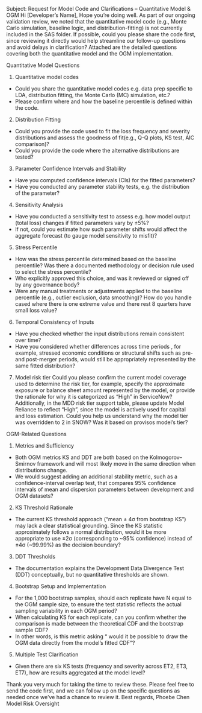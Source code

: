 Subject: Request for Model Code and Clarifications – Quantitative Model & OGM
Hi [Developer’s Name],
Hope you’re doing well. As part of our ongoing validation review, we noted that the quantitative model code (e.g., Monte Carlo simulation, baseline logic, and distribution-fitting) is not currently included in the SAS folder.
If possible, could you please share the code first, since reviewing it directly would help streamline our follow-up questions and avoid delays in clarification?
Attached are the detailed questions covering both the quantitative model and the OGM implementation.

Quantitative Model Questions
1. Quantitative model codes
* Could you share the quantitative model codes e.g. data prep specific to LDA, distribution fitting, the Monte Carlo (MC) simulation, etc.?
* Please confirm where and how the baseline percentile is defined within the code.

2. Distribution Fitting
* Could you provide the code used to fit the loss frequency and severity distributions and assess the goodness of fit(e.g., Q-Q plots, KS test, AIC comparison)?
* Could you provide the code where the alternative distributions are tested?

3. Parameter Confidence Intervals and Stability
* Have you computed confidence intervals (CIs) for the fitted parameters?
* Have you conducted any parameter stability tests, e.g. the distribution of the parameter?

4. Sensitivity Analysis
* Have you conducted a sensitivity test to assess e.g. how model output (total loss) changes if fitted parameters vary by ±5%?
* If not, could you estimate how such parameter shifts would affect the aggregate forecast (to gauge model sensitivity to misfit)?

5. Stress Percentile 
* How was the stress percentile determined based on the baseline percentile? Was there a documented methodology or decision rule used to select the stress percentile?
* Who explicitly approved this choice, and was it reviewed or signed off by any governance body?
* Were any manual treatments or adjustments applied to the baseline percentile (e.g., outlier exclusion, data smoothing)? How do you handle cased where there is one extreme value and there rest 8 quarters have small loss value?

6. Temporal Consistency of Inputs 
* Have you checked whether the input distributions remain consistent over time?
* Have you considered whether differences across time periods , for example, stressed economic conditions or structural shifts such as pre- and post-merger periods, would still be appropriately represented by the same fitted distribution?
7. Model risk tier
Could you please confirm the current model coverage used to determine the risk tier, for example, specify the approximate exposure or balance sheet amount represented by the model, or provide the rationale for why it is categorized as “High” in ServiceNow?
Additionally, in the MDD risk tier support table, please update Model Reliance to reflect “High”, since the model is actively used for capital and loss estimation.
Could you help us understand why the model tier was overridden to 2 in SNOW? Was it based on provisos model’s tier?


OGM-Related Questions
1. Metrics and Sufficiency
* Both OGM metrics KS and DDT are both based on the Kolmogorov–Smirnov framework and will most likely move in the same direction when distributions change.
* We would suggest adding an additional stability metric, such as a confidence-interval overlap test, that compares 95% confidence intervals of mean and dispersion parameters between development and OGM datasets?

2. KS Threshold Rationale
* The current KS threshold approach (“mean ± 4σ from bootstrap KS”) may lack a clear statistical grounding. Since the KS statistic approximately follows a normal distribution, would it be more appropriate to use ±2σ (corresponding to ~95% confidence) instead of ±4σ (~99.99%) as the decision boundary? 


3. DDT Thresholds
* The documentation explains the Development Data Divergence Test (DDT) conceptually, but no quantitative thresholds are shown.


4. Bootstrap Setup and Implementation
* For the 1,000 bootstrap samples, should each replicate have N equal to the OGM sample size, to ensure the test statistic reflects the actual sampling variability in each OGM period?
* When calculating KS for each replicate, can you confirm whether the comparison is made between the theoretical CDF and the bootstrap sample CDF?
* In other words, is this metric asking “ would it be possible to draw the OGM data directly from the model’s fitted CDF”?

5. Multiple Test Clarification
* Given there are six KS tests (frequency and severity across ET2, ET3, ET7), how are results aggregated at the model level?


Thank you very much for taking the time to review these. Please feel free to send the code first, and we can follow up on the specific questions as needed once we’ve had a chance to review it.
Best regards, Phoebe Chen Model Risk Oversight
